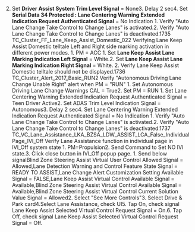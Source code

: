 2. Set **Driver Assist System Trim Level Signal** = None3. Delay 2 sec4. Set **Serial Data 34 Protected : Lane Centering Warning Extended Indication Request Authenticated Signal** = No Indication 1. Verify "Auto Lane Change Take Control to Change Lanes" is activated.2. Verify "Auto Lane Change Take Control to Change Lanes" is deactivated.1735 TC_Cluster_FF_Lane_Keep_Assist_Domestic_022 Verifying Lane Keep Assist Domestic telltale Left and Right side marking activation in different power modes. 1. PM = ACC 1. Set **Lane Keep Assist Lane Marking Indication Left Signal** = White.2. Set **Lane Keep Assist Lane Marking Indication Right Signal** = White. 2. Verify Lane Keep Assist Domestic telltale should not be displayed.1736 TC_Cluster_Alert_2017_Basic_RUN2 Verify "Autonomous Driving Lane Change Unable Right" alert when PM = "RUN" 1. Set Autonomous Driving Lane Change Warnings CAL = True2. Set PM = RUN 1. Set Lane Centering Warning Extended Indication Request Authenticated Signal = Teen Driver Active2. Set ADAS Trim Level Indication Signal = Autonomous3. Delay 2 sec4. Set Lane Centering Warning Extended Indication Request Authenticated Signal = No Indication 1. Verify "Auto Lane Change Take Control to Change Lanes" is activated.2. Verify "Auto Lane Change Take Control to Change Lanes" is deactivated.1737 TC_VC_Lane_Assistance_LKA_BZSA_LDW_ASSIST_LCA_False_IndividualPage_IVI_Off Verify Lane Assistance function in individual page in IVI_Off system state 1. PM=Propulsion2. Send Command to Set NO IVI state.3. Click close button in IVI_Off popup page. 1. Send below signalBlind Zone Steering Assist Virtual User Control Allowed Signal = Allowed,Lane Detection Warning and Control Feature State Signal = READY TO ASSIST,Lane Change Alert Customization Setting Available Signal = FALSE,Lane Keep Assist Virtual Control Available Signal = Available,Blind Zone Steering Assist Virtual Control Available Signal = Available,Blind Zone Steering Assist Virtual Control Current Solution Value Signal = Allowed2. Select "See More Controls"3. Select Drive & Park card4.Select Lane Assistance, check UI5. Tap On, check signal Lane Keep Assist Selected Virtual Control Request Signal = On.6. Tap Off, check signal Lane Keep Assist Selected Virtual Control Request Signal = Off.